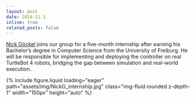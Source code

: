 ```yaml
---
layout: post
date: 2024-11-1
inline: true
related_posts: false
---
```


<a href='https://www.linkedin.com/in/nick-göckel-326405352/'>Nick Göckel</a> joins our group for a five-month internship after earning his Bachelor’s degree in Computer Science from the University of Freiburg. He will be responsible for implementing and deploying the controller on real TurtleBot 4 robots, bridging the gap between simulation and real-world execution.
<div class="mt-3">
    {% include figure.liquid loading="eager" path="assets/img/NickG_internship.jpg" class="img-fluid rounded z-depth-1" width="150px" height="auto" %}
</div>